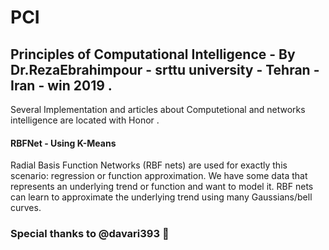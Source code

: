 # PCI
## Principles of Computational Intelligence - By Dr.RezaEbrahimpour - srttu university - Tehran - Iran - win 2019 .

Several Implementation and articles about Computetional and networks intelligence are located with Honor .

#### RBFNet - Using K-Means
Radial Basis Function Networks (RBF nets) are used for exactly this scenario: regression or function approximation. We have some data that represents an underlying trend or function and want to model it. RBF nets can learn to approximate the underlying trend using many Gaussians/bell curves.


### Special thanks to @davari393 :pray:
